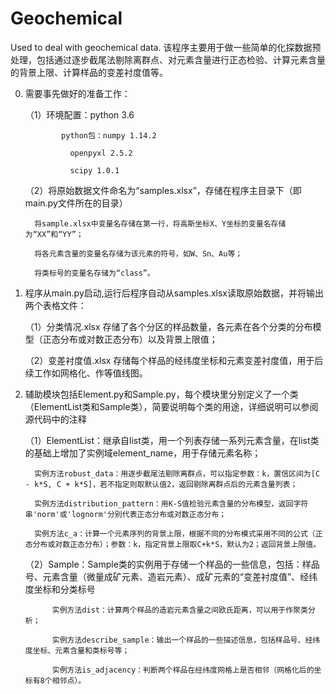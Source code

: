 # Geochemical
Used to deal with geochemical data.
该程序主要用于做一些简单的化探数据预处理，包括通过逐步截尾法剔除离群点、对元素含量进行正态检验、计算元素含量的背景上限、计算样品的变差衬度值等。

0. 需要事先做好的准备工作：

	（1）环境配置：python 3.6

		       python包：numpy 1.14.2

				 openpyxl 2.5.2

				 scipy 1.0.1

	（2）将原始数据文件命名为“samples.xlsx”，存储在程序主目录下（即main.py文件所在的目录）

	     将sample.xlsx中变量名存储在第一行，将高斯坐标X、Y坐标的变量名存储为“XX”和“YY”；

	     将各元素含量的变量名存储为该元素的符号，如W、Sn、Au等；

	     将类标号的变量名存储为“class”。

1. 程序从main.py启动,运行后程序自动从samples.xlsx读取原始数据，并将输出两个表格文件：

	（1）分类情况.xlsx  存储了各个分区的样品数量，各元素在各个分类的分布模型（正态分布或对数正态分布）以及背景上限值；

	（2）变差衬度值.xlsx  存储每个样品的经纬度坐标和元素变差衬度值，用于后续工作如网格化、作等值线图。

2. 辅助模块包括Element.py和Sample.py，每个模块里分别定义了一个类（ElementList类和Sample类），简要说明每个类的用途，详细说明可以参阅源代码中的注释

	（1）ElementList：继承自list类，用一个列表存储一系列元素含量，在list类的基础上增加了实例域element_name，用于存储元素名称；

	     实例方法robust_data：用逐步截尾法剔除离群点，可以指定参数：k，置信区间为[C - k*S, C + k*S]，若不指定则取默认值2，返回剔除离群点后的元素含量列表；

	     实例方法distribution_pattern：用K-S值检验元素含量的分布模型，返回字符串'norm'或'lognorm'分别代表正态分布或对数正态分布；

	     实例方法c_a：计算一个元素序列的背景上限，根据不同的分布模式采用不同的公式（正态分布或对数正态分布）；参数：k，指定背景上限取C+k*S，默认为2；返回背景上限值。
	
	（2）Sample：Sample类的实例用于存储一个样品的一些信息，包括：样品号、元素含量（微量成矿元素、造岩元素）、成矿元素的“变差衬度值”、经纬度坐标和分类标号
	     
             实例方法dist：计算两个样品的造岩元素含量之间欧氏距离，可以用于作聚类分析；
          
             实例方法describe_sample：输出一个样品的一些描述信息，包括样品号、经纬度坐标、元素含量和类标号等；
 
             实例方法is_adjacency：判断两个样品在经纬度网格上是否相邻（网格化后的坐标有8个相邻点）。

